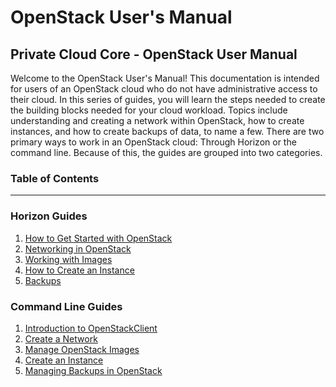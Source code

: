 # **OpenStack User's Manual**

## Private Cloud Core - OpenStack User Manual

Welcome to the OpenStack User's Manual\! This documentation is intended
for users of an OpenStack cloud who do not have administrative access to
their cloud. In this series of guides, you will learn the steps needed
to create the building blocks needed for your cloud workload. Topics
include understanding and creating a network within OpenStack, how to
create instances, and how to create backups of data, to name a few.
There are two primary ways to work in an OpenStack cloud: Through
Horizon or the command line. Because of this, the guides are grouped
into two categories.

### **Table of Contents**

-----

### Horizon Guides

1.  [How to Get Started with
    OpenStack](users_manual/getting_started_with_openstack.rst)
2.  [Networking in OpenStack](users_manual/network_ip_traffic.rst)
3.  [Working with Images](users_manual/using_creating_images.rst)
4.  [How to Create an Instance](users_manual/create_an_instance.rst)
5.  [Backups](users_manual/backups.rst)

### Command Line Guides

1.  [Introduction to OpenStackClient](users_manual/openstackclient.rst)
2.  [Create a Network](users_manual/network_ip_traffic_cli.rst)
3.  [Manage OpenStack
    Images](users_manual/using_creating_images_cli.rst)
4.  [Create an Instance](users_manual/create_an_instance_cli.rst)
5.  [Managing Backups in OpenStack](users_manual/backups_cli.rst)
